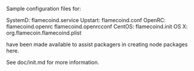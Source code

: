 Sample configuration files for:

SystemD: flamecoind.service
Upstart: flamecoind.conf
OpenRC:  flamecoind.openrc
         flamecoind.openrcconf
CentOS:  flamecoind.init
OS X:    org.flamecoin.flamecoind.plist

have been made available to assist packagers in creating node packages here.

See doc/init.md for more information.

